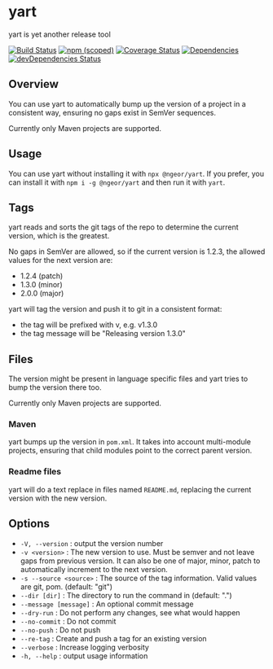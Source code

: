 # yart
yart is yet another release tool

[![Build Status](https://travis-ci.org/ngeor/yart.svg?branch=master)](https://travis-ci.org/ngeor/yart)
[![npm (scoped)](https://img.shields.io/npm/v/@ngeor/yart.svg)](https://www.npmjs.com/package/@ngeor/yart)
[![Coverage Status](https://coveralls.io/repos/github/ngeor/yart/badge.svg)](https://coveralls.io/github/ngeor/yart)
[![Dependencies](https://david-dm.org/ngeor/yart.svg)](https://david-dm.org/ngeor/yart)
[![devDependencies Status](https://david-dm.org/ngeor/yart/dev-status.svg)](https://david-dm.org/ngeor/yart?type=dev)

## Overview

You can use yart to automatically bump up the version of a project in a
consistent way, ensuring no gaps exist in SemVer sequences.

Currently only Maven projects are supported.

## Usage

You can use yart without installing it with `npx @ngeor/yart`. If you prefer, you
can install it with `npm i -g @ngeor/yart` and then run it with `yart`.

## Tags

yart reads and sorts the git tags of the repo to determine the current version,
which is the greatest.

No gaps in SemVer are allowed, so if the current version is 1.2.3, the allowed
values for the next version are:

- 1.2.4 (patch)
- 1.3.0 (minor)
- 2.0.0 (major)

yart will tag the version and push it to git in a consistent format:

- the tag will be prefixed with v, e.g. v1.3.0
- the tag message will be "Releasing version 1.3.0"

## Files

The version might be present in language specific files and yart tries to bump
the version there too.

Currently only Maven projects are supported.

### Maven

yart bumps up the version in `pom.xml`. It takes into account multi-module
projects, ensuring that child modules point to the correct parent version.

### Readme files

yart will do a text replace in files named `README.md`, replacing the current
version with the new version.

## Options

-  `-V, --version`        :  output the version number
-  `-v <version>`         :  The new version to use. Must be semver and not
   leave gaps from previous version. It can also be one of major, minor, patch
   to automatically increment to the next version.
-  `-s --source <source>` :  The source of the tag information. Valid values are
   git, pom. (default: "git")
-  `--dir [dir]`          :  The directory to run the command in (default: ".")
-  `--message [message]`  :  An optional commit message
-  `--dry-run`            :  Do not perform any changes, see what would happen
-  `--no-commit`          :  Do not commit
-  `--no-push`            :  Do not push
-  `--re-tag`             :  Create and push a tag for an existing version
-  `--verbose`            :  Increase logging verbosity
-  `-h, --help`           : output usage information
